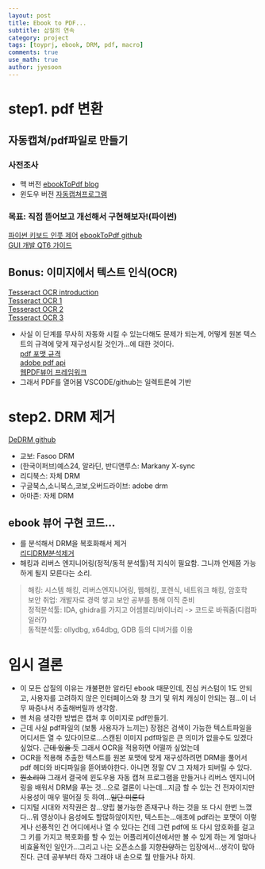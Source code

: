 ```yaml
---
layout: post
title: Ebook to PDF...
subtitle: 삽질의 연속
category: project
tags: [toyprj, ebook, DRM, pdf, macro]
comments: true
use_math: true
author: jyesoon
---
```


# step1. pdf 변환
## 자동캡쳐/pdf파일로 만들기
### 사전조사
- 맥 버전
[ebookToPdf blog](https://eastshine12.tistory.com/55)  
- 윈도우 버전
[자동캡쳐프로그램](https://pcwindows.tistory.com/447)  

### 목표: 직접 뜯어보고 개선해서 구현해보자!(파이썬)
[파이썬 키보드 인풋 제어](https://wikidocs.net/85709)
[ebookToPdf github](https://github.com/eastshine12/eBookToPdf/blob/master/eBookToPdf.py)  
[GUI 개발 QT6 가이드](https://wikidocs.net/170600)  
## Bonus: 이미지에서 텍스트 인식(OCR)
[Tesseract OCR introduction](https://builtin.com/data-science/python-ocr)  
[Tesseract OCR 1](https://yunwoong.tistory.com/58)  
[Tesseract OCR 2](https://yunwoong.tistory.com/72?category=902345)  
[Tesseract OCR 3](https://yunwoong.tistory.com/73?category=902345)  
- 사실 이 단계를 무사히 자동화 시킬 수 있는다해도 문제가 되는게, 어떻게 원본 텍스트의 규격에 맞게 재구성시킬 것인가...에 대한 것이다.  
[pdf 포맷 규격](https://tmxhsk99.tistory.com/221)  
[adobe pdf api](https://opensource.adobe.com/dc-acrobat-sdk-docs/)  
[웹PDF뷰어 프레임워크](https://tonhnegod.tistory.com/entry/%EC%9B%B9%ED%8E%98%EC%9D%B4%EC%A7%80%EC%97%90%EC%84%9C-PDF-%ED%8C%8C%EC%9D%BC-%EB%B3%B4%EC%97%AC%EC%A3%BC%EA%B8%B0-PDF-%EB%B7%B0%EC%96%B4-%EB%84%A3%EA%B8%B0)  
- 그래서 PDF를 열어봄 VSCODE/github는 일렉트론에 기반  

# step2. DRM 제거
[DeDRM github](https://github.com/apprenticeharper/DeDRM_tools/tree/master/DeDRM_plugin)  
- 교보: Fasoo DRM
- (한국이퍼브)예스24, 알라딘, 반디앤루스: Markany X-sync
- 리디북스: 자체 DRM
- 구글북스,소니북스,코보,오버드라이브: adobe drm
- 아마존: 자체 DRM  
## ebook 뷰어 구현 코드...
- 를 분석해서 DRM을 복호화해서 제거  
[리디DRM분석제거](https://tonhnegod.tistory.com/entry/%EC%9B%B9%ED%8E%98%EC%9D%B4%EC%A7%80%EC%97%90%EC%84%9C-PDF-%ED%8C%8C%EC%9D%BC-%EB%B3%B4%EC%97%AC%EC%A3%BC%EA%B8%B0-PDF-%EB%B7%B0%EC%96%B4-%EB%84%A3%EA%B8%B0)  
- 해킹과 리버스 엔지니어링(정적/동적 분석툴)적 지식이 필요함. 그니까 언제쯤 가능하게 될지 모른다는 소리.  
> 해킹: 시스템 해킹, 리버스엔지니어링, 웹해킹, 포렌식, 네트워크 해킹, 암호학  
> 보안 취업: 개발자로 경력 쌓고 보안 공부를 통해 이직 준비  
> 정적분석툴: IDA, ghidra를 가지고 어셈블리/바이너리 -> 코드로 바꿔줌(디컴파일러?)  
> 동적분석툴: ollydbg, x64dbg, GDB 등의 디버거를 이용  

# 임시 결론
- 이 모든 삽질의 이유는 개불편한 알라딘 ebook 때문인데, 진심 커스텀이 1도 안되고, 사용자를 고려하지 않은 인터페이스와 창 크기 및 위치 캐싱이 안되는 점...이 너무 짜증나서 추출해버릴까 생각함.
- 맨 처음 생각한 방법은 캡쳐 후 이미지로 pdf만들기. 
- 근데 사실 pdf파일의 (보통 사용자가 느끼는) 장점은 검색이 가능한 텍스트파일을 어디서든 열 수 있다이므로...스캔된 이미지 pdf파일은 큰 의미가 없을수도 있겠다 싶었다. ~~근데 있을 듯~~ 그래서 OCR을 적용하면 어떨까 싶었는데
- OCR을 적용해 추출한 텍스트를 원본 포맷에 맞게 재구성하려면 DRM을 풀어서 pdf 헤더와 바디파일을 뜯어봐야한다. 아니면 정말 CV 그 자체가 되버릴 수 있다.
- ~~뭔소리야~~ 그래서 결국에 윈도우용 자동 캡쳐 프로그램을 만들거나 리버스 엔지니어링을 배워서 DRM을 푸는 것...으로 결론이 나는데...지금 할 수 있는 건 전자이지만 사용성이 매우 떨어질 듯 하여...~~일단 미룬다~~
- 디지털 시대와 저작권은 참...양립 불가능한 존재구나 하는 것을 또 다시 한번 느꼈다...뭐 영상이나 음성에도 할많하않이지만, 텍스트는...애초에 pdf라는 포맷이 이렇게나 선풍적인 건 어디에서나 열 수 있다는 건데 그런 pdf에 또 다시 암호화를 걸고 그 키를 가지고 복호화를 할 수 있는 어플리케이션에서만 볼 수 있게 하는 게 얼마나 비효율적인 일인가...그리고 나는 오픈소스를 지향~~찬양~~하는 입장에서...생각이 많아진다. 근데 공부부터 하자 그래야 내 손으로 뭘 만들거나 하지.